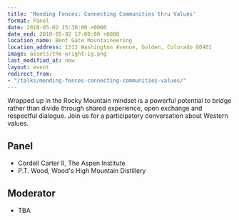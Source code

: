 ```yaml
---
title: 'Mending Fences: Connecting Communities thru Values'
format: Panel
date: 2018-05-02 15:30:00 +0000
date_end: 2018-05-02 17:00:00 +0000
location_name: Bent Gate Mountaineering
location_address: 1313 Washington Avenue, Golden, Colorado 80401
image: assets/the-wright-ig.png
last_modified_at: now
layout: event
redirect_from:
- "/talks/mending-fences-connecting-communities-values/"
---
```

Wrapped up in the Rocky Mountain mindset is a powerful potential to bridge rather than divide through shared experience, open exchange and respectful dialogue. Join us for a participatory conversation about Western values.

## Panel

* Cordell Carter II, The Aspen Institute
* P.T. Wood, Wood's High Mountain Distillery

## Moderator

* TBA